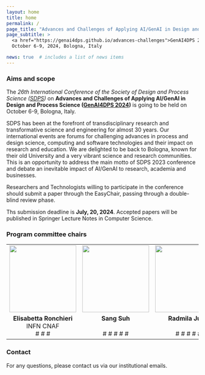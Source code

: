 ```yaml
---
layout: home
title: home
permalink: /
page_title: "Advances and Challenges of Applying AI/GenAI in Design and Process Science"
page_subtitle: >
  <a href="https://genai4dps.github.io/advances-challenges">GenAI4DPS 2024</a>,
  October 6-9, 2024, Bologna, Italy

news: true  # includes a list of news items
---
```


### Aims and scope

The _26th International Conference of the Society of Design and Process Science ([SDPS](https://www.sdpsnet.org/sdps/))_ on **Advances and Challenges of Applying AI/GenAI in Design and Process Science ([GenAI4DPS 2024](https://genai4dps.github.io/advances-challenges))** is going to be held on October 6-9, Bologna, Italy. 

SDPS has been at the forefront of transdisciplinary research and transformative science and engineering for almost 30 years.  Our international events are forums for challenging  advances in process and design science, computing and software technologies and their impact on research and education. We are delighted to be back to Bologna, known for their old University and a very vibrant science and research communities.  This is an opportunity to address the main motto of SDPS 2023 conference and debate an inevitable impact of AI/GenAI to research, academia and businesses.

Researchers and Technologists willing to participate in the conference should submit a paper through the EasyChair, passing through a double-blind review phase.

Ths submission deadline is **July, 20, 2024**. Accepted papers will be published in Springer Lecture Notes in Computer Science.

### Program committee chairs

<!-- For academic icons: https://jpswalsh.github.io/academicons/ -->

<table style="max-width:100%; !important;">
  <tr>
    <td style="text-align:center"><img src="{{ site.baseurl }}/assets/img/people/ronchieri.jpg" height="175"></td>
    <td style="text-align:center"><img src="{{ site.baseurl }}/assets/img/people/sang.jpg" height="175"></td>
    <td style="text-align:center"><img src="{{ site.baseurl }}/assets/img/people/juric.jpg" height="175"></td>
    <td style="text-align:center"><img src="{{ site.baseurl }}/assets/img/people/patrick.jpg" height="175"></td>
    <td style="text-align:center"><img src="{{ site.baseurl }}/assets/img/people/carbone.jpg" height="175"></td>
    <td style="text-align:center"><img src="{{ site.baseurl }}/assets/img/people/ali.jpg" height="175"></td>
  </tr>
  <tr>
    <td style="text-align:center">
      <b>Elisabetta Ronchieri</b> <br> INFN CNAF <br>
      <a href="mailto:elisabetta.ronchieri@cnaf.infn.it" title="email"><i class="fas fa-envelope"></i></a>
      <a href="https://orcid.org/0000-0001-7225-3355" title="orcid"><i class="fab fa-orcid"></i></a>
      <a href="https://www.semanticscholar.org/author/E.-Ronchieri/2661654" title="semanticscholar"><i class="ai ai-semantic-scholar"></i></a>
#     <a href="https://dl.acm.org/profile/99660371894" title="acm"><i class="ai ai-acm ai"></i></a>
#      <a href="https://github.com/androbomb" title="GitHub"><i class="fab fa-github"></i></a>
      <a href="https://www.linkedin.com/in/elisabetta-ronchieri-b736b32" title="LinkedIn"><i class="fab fa-linkedin"></i></a>
#      <a href="https://twitter.com/__AndroBomb__" title="Twitter"><i class="fab fa-twitter"></i></a>
    </td>
    <td style="text-align:center">
      <b>Sang Suh</b> <br>  <br>
      <a href="mailto:Sang.Suh@tamuc.edu" title="email"><i class="fas fa-envelope"></i></a>
#      <a href="https://orcid.org/0000-0002-6704-6914" title="orcid"><i class="fab fa-orcid"></i></a>
#      <a href="https://www.semanticscholar.org/author/M.-Barbetti/2154060732" title="semanticscholar"><i class="ai ai-semantic-scholar"></i></a>
#      <a href="https://inspirehep.net/authors/1908127?ui-citation-summary=true" title="inspirehep"><i class="ai ai-inspire ai"></i></a>
#     <a href="https://github.com/mbarbetti" title="GitHub"><i class="fab fa-github"></i></a>
      <a href="https://www.linkedin.com/in/sang-suh" title="LinkedIn"><i class="fab fa-linkedin"></i></a>
#     <a href="https://twitter.com/mbarbetz" title="Twitter"><i class="fab fa-twitter"></i></a>
    </td>
    <td style="text-align:center">
      <b>Radmila Juric</b> <br>  <br>
      <a href="mailto:radjur3@gmail.com" title="email"><i class="fas fa-envelope"></i></a>
      <a href="https://orcid.org/0000-0002-6704-6914" title="orcid"><i class="fab fa-orcid"></i></a>
#      <a href="https://www.semanticscholar.org/author/M.-Barbetti/2154060732" title="semanticscholar"><i class="ai ai-semantic-scholar"></i></a>
#      <a href="https://inspirehep.net/authors/1908127?ui-citation-summary=true" title="inspirehep"><i class="ai ai-inspire ai"></i></a>
#     <a href="https://github.com/mbarbetti" title="GitHub"><i class="fab fa-github"></i></a>
#      <a href="https://www.linkedin.com/in/matteo-barbetti" title="LinkedIn"><i class="fab fa-linkedin"></i></a>
#     <a href="https://twitter.com/mbarbetz" title="Twitter"><i class="fab fa-twitter"></i></a>
    </td>
    <td style="text-align:center">
      <b>Patrick Then</b> <br> S Win Burne <br>
      <a href="mailto:radjur3@gmail.com" title="email"><i class="fas fa-envelope"></i></a>
      <a href="https://orcid.org/0000-0002-6704-6914" title="orcid"><i class="fab fa-orcid"></i></a>
#      <a href="https://www.semanticscholar.org/author/M.-Barbetti/2154060732" title="semanticscholar"><i class="ai ai-semantic-scholar"></i></a>
#      <a href="https://inspirehep.net/authors/1908127?ui-citation-summary=true" title="inspirehep"><i class="ai ai-inspire ai"></i></a>
#     <a href="https://github.com/mbarbetti" title="GitHub"><i class="fab fa-github"></i></a>
#      <a href="https://www.linkedin.com/in/matteo-barbetti" title="LinkedIn"><i class="fab fa-linkedin"></i></a>
#     <a href="https://twitter.com/mbarbetz" title="Twitter"><i class="fab fa-twitter"></i></a>
    </td>
    <td style="text-align:center">
      <b>John Carbone</b> <br>  Force Point <br>
      <a href="mailto:John.Carbone@forcepointgov.com" title="email"><i class="fas fa-envelope"></i></a>
      <a href="https://orcid.org/0000-0002-6237-0432" title="orcid"><i class="fab fa-orcid"></i></a>
#      <a href="https://www.semanticscholar.org/author/L.-Castelli/119595571" title="semanticscholar"><i class="ai ai-semantic-scholar"></i></a>
    </td>
    <td style="text-align:center">
      <b>Ali Hikmet Dogru</b> <br> UTSA <br>
      <a href="mailto:AliHikmet.Dogru@utsa.ed" title="email"><i class="fas fa-envelope"></i></a>
      <a href="https://orcid.org/0000-0002-1057-2307" title="orcid"><i class="fab fa-orcid"></i></a>
#      <a href="https://www.semanticscholar.org/author/S.-Dal-Pra/13534449" title="semanticscholar"><i class="ai ai-semantic-scholar"></i></a>
#      <a href="https://inspirehep.net/authors/1423914?ui-citation-summary=true" title="inspirehep"><i class="ai ai-inspire ai"></i></a>
#      <a href="https://www.linkedin.com/in/stefano-dal-pra-9601455/" title="LinkedIn"><i class="fab fa-linkedin"></i></a>
    </td>
  </tr>
</table>

### Contact

For any questions, please contact us via our institutional emails.

